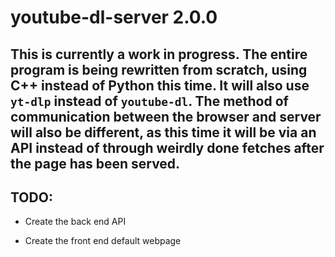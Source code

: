 # youtube-dl-server 2.0.0

## This is currently a work in progress. The entire program is being rewritten from scratch, using C++ instead of Python this time. It will also use `yt-dlp` instead of `youtube-dl`. The method of communication between the browser and server will also be different, as this time it will be via an API instead of through weirdly done fetches after the page has been served.

## TODO:

- Create the back end API

- Create the front end default webpage